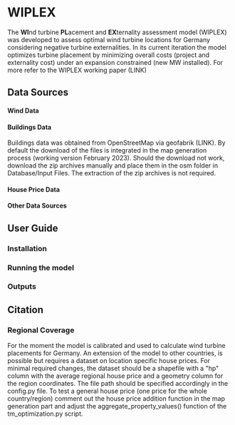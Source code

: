 # WIPLEX

The **WI**nd turbine **PL**acement and **EX**ternality assessment model (WIPLEX) was developed to assess optimal wind turbine locations for Germany considering negative turbine externalities. In its current iteration the model optimizes turbine placement by minimizing overall costs (project and externality cost) under an expansion constrained (new MW installed). For more refer to the WIPLEX working paper (LINK)



## Data Sources

#### Wind Data


#### Buildings Data
Buildings data was obtained from OpenStreetMap via geofabrik (LINK). By default the download of the files is integrated in the map generation process (working version February 2023).
Should the download not work, download the zip archives manually and place them in the osm folder in Database/Input Files. The extraction of the zip archives is not required.


#### House Price Data


#### Other Data Sources

## User Guide

### Installation

### Running the model


### Outputs

## Citation


### Regional Coverage
For the moment the model is calibrated and used to calculate wind turbine placements for Germany. 
An extension of the model to other countries, is possible but requires a dataset on location specific house prices. For minimal required changes, the dataset should be a shapefile with a "hp" column with the average regional house price and a geometry column for the region coordinates. The file path should be specified accordingly in the config.py file.
To test a general house price (one price for the whole country/region) comment out the house price addition function in the map generation part and adjust the aggregate_property_values() function of the tm_optimization.py script.